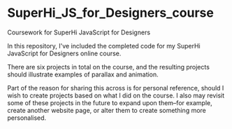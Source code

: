 # SuperHi_JS_for_Designers_course

Coursework for SuperHi JavaScript for Designers

In this repository, I've included the completed code for my SuperHi JavaScript for Designers online course.

There are six projects in total on the course, and the resulting projects should illustrate examples of parallax and animation.

Part of the reason for sharing this across is for personal reference, should I wish to create projects based on what I did on the course. I also may revisit some of these projects in the future to expand upon them–for example, create another website page, or alter them to create something more personalised.
